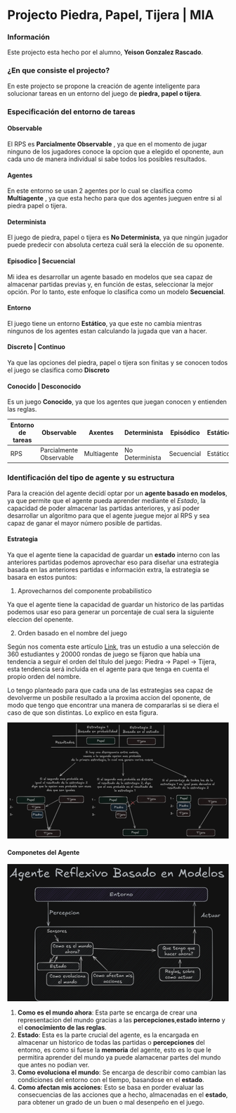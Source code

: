 # Projecto Piedra, Papel, Tijera | MIA

### Información

Este projecto esta hecho por el alumno, **Yeison Gonzalez Rascado**.

### ¿En que consiste el projecto?

En este projecto se propone la creación de agente inteligente para solucionar tareas en un entorno del juego
de **piedra, papel o tijera**.

### Especificación del entorno de tareas

#### Observable

El RPS es **Parcialmente Observable** , ya que en el momento de jugar ninguno de los jugadores conoce la opcion que a elegido el oponente, aun cada uno de manera individual si sabe todos los posibles resultados.

#### Agentes

En este entorno se usan 2 agentes por lo cual se clasifica como **Multiagente** , ya que esta hecho para que dos agentes jueguen entre si al piedra papel o tijera. 

#### Determinista

El juego de piedra, papel o tijera es **No Determinista**, ya que ningún jugador puede predecir con absoluta certeza cuál será la elección de su oponente.

#### Episodico | Secuencial

Mi idea es desarrollar un agente basado en modelos que sea capaz de almacenar partidas previas y, en función de estas, seleccionar la mejor opción. Por lo tanto, este enfoque lo clasifica como un modelo **Secuencial**.

#### Entorno

El juego tiene un entorno **Estático**, ya que este no cambia mientras ningunos de los agentes estan calculando la jugada que van a hacer.

#### Discreto | Continuo

Ya que las opciones del piedra, papel o tijera son finitas y se conocen todos el juego se clasifica como **Discreto**

#### Conocido | Desconocido

Es un juego **Conocido**, ya que los agentes que juegan conocen y entienden las reglas.

| Entorno de tareas  | Observable  | Axentes     | Determinista  | Episódico  | Estático  | Discreto  | Coñecido  |
|---|---|-------------|---|---|---|---|---|
|  RPS | Parcialmente Observable  | Multiagente | No Determinista  |  Secuencial | Estático  | Discreto  | Conocido  |

### Identificación del tipo de agente y su estructura

Para la creación del agente decidí optar por un **agente basado en modelos**, ya que permite que el agente pueda aprender 
mediante el *Estado*, la capacidad de poder almacenar las partidas anteriores, y así poder desarrollar un algoritmo para 
que el agente juegue mejor al RPS y sea capaz de ganar el mayor número posible de partidas.

#### Estrategia

Ya que el agente tiene la capacidad de guardar un **estado** interno con las anteriores partidas podemos aprovechar eso 
para diseñar una estrategia basada en las anteriores partidas e información extra, la estrategia se basara en estos puntos:

1. Aprovecharnos del componente probabilistico

Ya que el agente tiene la capacidad de guardar un historico de las partidas podemos usar eso para generar un porcentaje 
de cual sera la siguiente eleccion del openente.

2. Orden basado en el nombre del juego

Según nos comenta este artículo [Link](https://verne.elpais.com/verne/2016/06/17/articulo/1466179211_163922.html), tras
un estudio a una selección de 360 estudiantes y 20000 rondas de juego se fijaron que había una tendencia a seguir el orden
del título del juego: Piedra -> Papel -> Tijera, esta tendencia será incluida en el agente para que tenga en cuenta el propio
orden del nombre.

Lo tengo planteado para que cada una de las estrategias sea capaz de devolverme un posbile resultado a la proxima accion
del oponente, de modo que tengo que encontrar una manera de compararlas si se diera el caso de que son distintas. Lo explico
en esta figura.

<img src="./images/image3.png"></img>

#### Componetes del Agente

<img src="./images/image2.png"></img>


1. **Como es el mundo ahora**: Esta parte se encarga de crear una representacion del mundo gracias a las **percepciones**,**estado interno** y el **conocimiento de las reglas**.
2. **Estado**: Esta es la parte crucial del agente, es la encargada en almacenar un historico de todas las partidas o **percepciones** del entorno, es como si fuese la **memoria** del agente, esto es lo que le permitira aprender del mundo ya puede alamacenar partes del mundo que antes no podian ver.
3. **Como evoluciona el mundo**: Se encarga de describir como cambian las condiciones del entorno con el tiempo, basandose en el **estado**.
4. **Como afectan mis acciones**: Esto se basa en porder evaluar las consecuencias de las acciones que a hecho, almacenadas en el **estado**, para obtener un grado de un buen o mal desenpeño en el juego.
